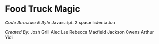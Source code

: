 Food Truck Magic
================

*Code Structure & Syle*
Javascript:
2 space indentation

*Created By:*
Josh Grill
Alec Lee
Rebecca Maxfield
Jackson Owens
Arthur Yidi
